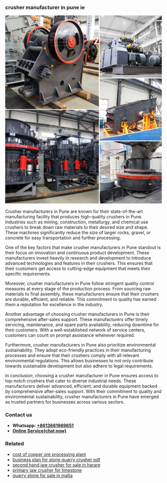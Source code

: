 <h3>crusher manufacturer in pune ie</h3><img src='1702260196.jpg' alt=''><p>Crusher manufacturers in Pune are known for their state-of-the-art manufacturing facility that produces high-quality crushers in Pune. Industries such as mining, construction, metallurgy, and chemical use crushers to break down raw materials to their desired size and shape. These machines significantly reduce the size of larger rocks, gravel, or concrete for easy transportation and further processing.</p><p>One of the key factors that make crusher manufacturers in Pune standout is their focus on innovation and continuous product development. These manufacturers invest heavily in research and development to introduce advanced technologies and features in their crushers. This ensures that their customers get access to cutting-edge equipment that meets their specific requirements.</p><p>Moreover, crusher manufacturers in Pune follow stringent quality control measures at every stage of the production process. From sourcing raw materials to final assembly, these manufacturers ensure that their crushers are durable, efficient, and reliable. This commitment to quality has earned them a reputation for excellence in the industry.</p><p>Another advantage of choosing crusher manufacturers in Pune is their comprehensive after-sales support. These manufacturers offer timely servicing, maintenance, and spare parts availability, reducing downtime for their customers. With a well-established network of service centers, customers can count on prompt assistance whenever required.</p><p>Furthermore, crusher manufacturers in Pune also prioritize environmental sustainability. They adopt eco-friendly practices in their manufacturing processes and ensure that their crushers comply with all relevant environmental regulations. This allows businesses to not only contribute towards sustainable development but also adhere to legal requirements.</p><p>In conclusion, choosing a crusher manufacturer in Pune ensures access to top-notch crushers that cater to diverse industrial needs. These manufacturers deliver advanced, efficient, and durable equipment backed by comprehensive after-sales support. With their commitment to quality and environmental sustainability, crusher manufacturers in Pune have emerged as trusted partners for businesses across various sectors.</p><h3>Contact us</h3><ul><li><strong>Whatsapp:&nbsp;<a href="https://wa.me/8613661969651">+8613661969651</a></strong></li><li><a href="https://swt.shibang-china.com/?git&amp;zhl&amp;crusher manufacturer in pune ie"><strong>Online Service(chat now)</strong></a></li></ul><h3>Related</h3><ul><li><a href='cost of copper ore processing plant.md'>cost of copper ore processing plant</a></li><li><a href='business plan for stone quarry crusher pdf.md'>business plan for stone quarry crusher pdf</a></li><li><a href='second hand jaw crusher for sale in harare.md'>second hand jaw crusher for sale in harare</a></li><li><a href='primary jaw crusher for limestone.md'>primary jaw crusher for limestone</a></li><li><a href='quarry stone for sale in malta.md'>quarry stone for sale in malta</a></li></ul>